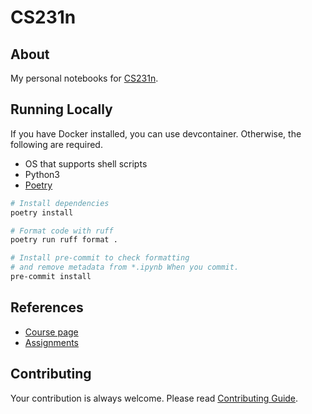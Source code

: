 # CS231n

## About

My personal notebooks for [CS231n](https://cs231n.stanford.edu/).

## Running Locally

If you have Docker installed, you can use devcontainer. Otherwise, the following are required.  

- OS that supports shell scripts
- Python3
- [Poetry](https://python-poetry.org/)

```sh
# Install dependencies
poetry install

# Format code with ruff
poetry run ruff format .

# Install pre-commit to check formatting
# and remove metadata from *.ipynb When you commit.
pre-commit install
```

## References

- [Course page](https://cs231n.stanford.edu/index.html)
- [Assignments](https://cs231n.stanford.edu/assignments.html)

## Contributing

Your contribution is always welcome. Please read [Contributing Guide](https://github.com/rmuraix/.github/blob/main/.github/CONTRIBUTING.md).
